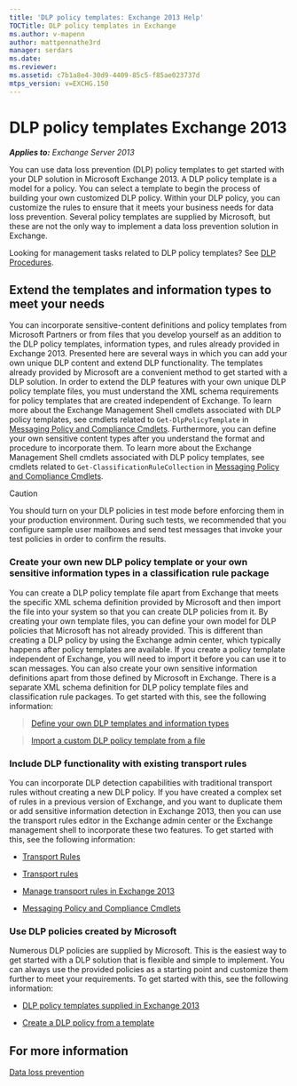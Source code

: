 ```yaml
---
title: 'DLP policy templates: Exchange 2013 Help'
TOCTitle: DLP policy templates in Exchange
ms.author: v-mapenn
author: mattpennathe3rd
manager: serdars
ms.date:
ms.reviewer:
ms.assetid: c7b1a8e4-30d9-4409-85c5-f85ae023737d
mtps_version: v=EXCHG.150
---
```


# DLP policy templates Exchange 2013

_**Applies to:** Exchange Server 2013_

You can use data loss prevention (DLP) policy templates to get started with your DLP solution in Microsoft Exchange 2013. A DLP policy template is a model for a policy. You can select a template to begin the process of building your own customized DLP policy. Within your DLP policy, you can customize the rules to ensure that it meets your business needs for data loss prevention. Several policy templates are supplied by Microsoft, but these are not the only way to implement a data loss prevention solution in Exchange.

Looking for management tasks related to DLP policy templates? See [DLP Procedures](https://technet.microsoft.com/library/e2f575aa-552e-4dcc-8d7b-1ffd697d67df.aspx).

## Extend the templates and information types to meet your needs

You can incorporate sensitive-content definitions and policy templates from Microsoft Partners or from files that you develop yourself as an addition to the DLP policy templates, information types, and rules already provided in Exchange 2013. Presented here are several ways in which you can add your own unique DLP content and extend DLP functionality. The templates already provided by Microsoft are a convenient method to get started with a DLP solution. In order to extend the DLP features with your own unique DLP policy template files, you must understand the XML schema requirements for policy templates that are created independent of Exchange. To learn more about the Exchange Management Shell cmdlets associated with DLP policy templates, see cmdlets related to `Get-DlpPolicyTemplate` in [Messaging Policy and Compliance Cmdlets](https://technet.microsoft.com/library/78ed4e33-f031-40fe-b632-9b15e3234e77.aspx). Furthermore, you can define your own sensitive content types after you understand the format and procedure to incorporate them. To learn more about the Exchange Management Shell cmdlets associated with DLP policy templates, see cmdlets related to `Get-ClassificationRuleCollection` in [Messaging Policy and Compliance Cmdlets](https://technet.microsoft.com/library/78ed4e33-f031-40fe-b632-9b15e3234e77.aspx).

> [!CAUTION]
> You should turn on your DLP policies in test mode before enforcing them in your production environment. During such tests, we recommended that you configure sample user mailboxes and send test messages that invoke your test policies in order to confirm the results.

### Create your own new DLP policy template or your own sensitive information types in a classification rule package

You can create a DLP policy template file apart from Exchange that meets the specific XML schema definition provided by Microsoft and then import the file into your system so that you can create DLP policies from it. By creating your own template files, you can define your own model for DLP policies that Microsoft has not already provided. This is different than creating a DLP policy by using the Exchange admin center, which typically happens after policy templates are available. If you create a policy template independent of Exchange, you will need to import it before you can use it to scan messages. You can also create your own sensitive information definitions apart from those defined by Microsoft in Exchange. There is a separate XML schema definition for DLP policy template files and classification rule packages. To get started with this, see the following information:

> [Define your own DLP templates and information types](define-your-own-dlp-templates-and-information-types-exchange-2013-help.md)

> [Import a custom DLP policy template from a file](import-a-custom-dlp-policy-template-from-a-file-exchange-2013-help.md)

### Include DLP functionality with existing transport rules

You can incorporate DLP detection capabilities with traditional transport rules without creating a new DLP policy. If you have created a complex set of rules in a previous version of Exchange, and you want to duplicate them or add sensitive information detection in Exchange 2013, then you can use the transport rules editor in the Exchange admin center or the Exchange management shell to incorporate these two features. To get started with this, see the following information:

- [Transport Rules](https://technet.microsoft.com/library/c3d2031c-fb7b-4866-8ae1-32928d0138ef.aspx)

- [Transport rules](https://technet.microsoft.com/library/743bd525-0ca2-426d-b76c-b4a052bc8886.aspx)

- [Manage transport rules in Exchange 2013](manage-transport-rules-exchange-2013-help.md)

- [Messaging Policy and Compliance Cmdlets](https://technet.microsoft.com/library/78ed4e33-f031-40fe-b632-9b15e3234e77.aspx)

### Use DLP policies created by Microsoft

Numerous DLP policies are supplied by Microsoft. This is the easiest way to get started with a DLP solution that is flexible and simple to implement. You can always use the provided policies as a starting point and customize them further to meet your requirements. To get started with this, see the following information:

- [DLP policy templates supplied in Exchange 2013](built-in-dlp-policy-templates-exchange-2013-help.md)

- [Create a DLP policy from a template](create-dlp-policy-from-template-exchange-2013-help.md)

## For more information

[Data loss prevention](data-loss-prevention-exchange-2013-help.md)
